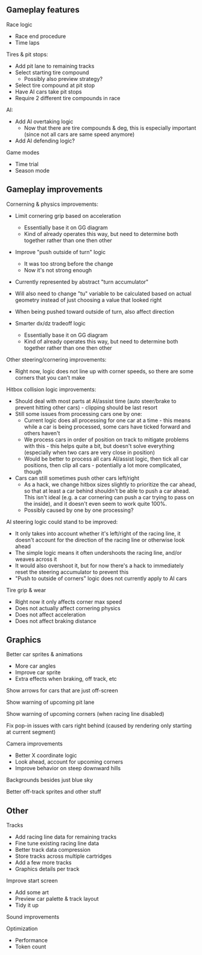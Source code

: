 ## Gameplay features

Race logic
* Race end procedure
* Time laps

Tires & pit stops:
* Add pit lane to remaining tracks
* Select starting tire compound
	- Possibly also preview strategy?
* Select tire compound at pit stop
* Have AI cars take pit stops
* Require 2 different tire compounds in race

AI:
* Add AI overtaking logic
	- Now that there are tire compounds & deg, this is especially important (since not all cars are same speed anymore)
* Add AI defending logic?

Game modes
* Time trial
* Season mode

## Gameplay improvements

Cornerning & physics improvements:

* Limit cornering grip based on acceleration
	- Essentially base it on GG diagram
	- Kind of already operates this way, but need to determine both together rather than one then other
* Improve "push outside of turn" logic
	- It was too strong before the change
	- Now it's not strong enough



* Currently represented by abstract "turn accumulator"
* Will also need to change "tu" variable to be calculated based on actual geometry instead of just choosing a value that looked right
* When being pushed toward outside of turn, also affect direction
* Smarter dx/dz tradeoff logic
	- Essentially base it on GG diagram
	- Kind of already operates this way, but need to determine both together rather than one then other

Other steering/cornering improvements:

* Right now, logic does not line up with corner speeds, so there are some corners that you can't make

Hitbox collision logic improvements:

* Should deal with most parts at AI/assist time (auto steer/brake to prevent hitting other cars) - clipping should be last resort
* Still some issues from processing cars one by one:
	- Current logic does all processing for one car at a time - this means while a car is being processed, some cars have ticked forward and others haven't
	- We process cars in order of position on track to mitigate problems with this - this helps quite a bit, but doesn't solve everything (especially when two cars are very close in position)
	- Would be better to process all cars AI/assist logic, then tick all car positions, then clip all cars - potentially a lot more complicated, though
* Cars can still sometimes push other cars left/right
	- As a hack, we change hitbox sizes slightly to prioritize the car ahead, so that at least a car behind shouldn't be able to push a car ahead. This isn't ideal (e.g. a car cornering can push a car trying to pass on the inside), and it doesn't even seem to work quite 100%.
	- Possibly caused by one by one processing?

AI steering logic could stand to be improved:

* It only takes into account whether it's left/right of the racing line, it doesn't account for the direction of the racing line or otherwise look ahead
* The simple logic means it often undershoots the racing line, and/or weaves across it
* It would also overshoot it, but for now there's a hack to immediately reset the steering accumulator to prevent this
* "Push to outside of corners" logic does not currently apply to AI cars

Tire grip & wear
* Right now it only affects corner max speed
* Does not actually affect cornering physics
* Does not affect acceleration
* Does not affect braking distance

## Graphics

Better car sprites & animations
* More car angles
* Improve car sprite
* Extra effects when braking, off track, etc

Show arrows for cars that are just off-screen

Show warning of upcoming pit lane

Show warning of upcoming corners (when racing line disabled)

Fix pop-in issues with cars right behind (caused by rendering only starting at current segment)

Camera improvements
* Better X coordinate logic
* Look ahead, account for upcoming corners
* Improve behavior on steep downward hills

Backgrounds besides just blue sky

Better off-track sprites and other stuff

## Other

Tracks
* Add racing line data for remaining tracks
* Fine tune existing racing line data
* Better track data compression
* Store tracks across multiple cartridges
* Add a few more tracks
* Graphics details per track

Improve start screen
* Add some art
* Preview car palette & track layout
* Tidy it up

Sound improvements

Optimization
* Performance
* Token count
